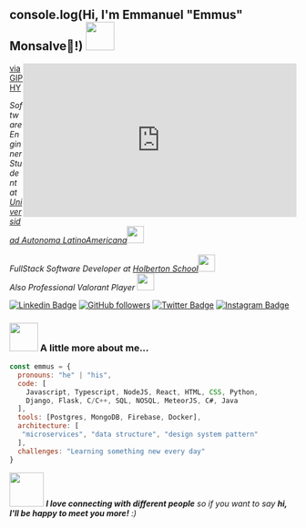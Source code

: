 <h2> console.log(Hi, I'm Emmanuel  <font>"Emmus"</span>  Monsalve👋!) 
<img src="https://media.giphy.com/media/WqNmbi4La3IJg9PhcR/giphy.gif" width="50"></h2>

<iframe src="https://giphy.com/embed/8UY5YvDTCZWSXPXZ4Z" align='right' width="480" height="270" frameBorder="0" class="giphy-embed" allowFullScreen></iframe><p><a href="https://giphy.com/gifs/fps-valorant-vct-8UY5YvDTCZWSXPXZ4Z">via GIPHY</a></p>
<p><em>Software Enginner Student at <a href="https://www.unaula.edu.co">Universidad Autonoma LatinoAmericana</a><img src="https://media.giphy.com/media/fYSnHlufseco8Fh93Z/giphy.gif" width="30"><br></br>FullStack Software Developer at <a href="https://www.holbertoncolombia.com">Holberton School</a><img src="https://media.giphy.com/media/WUlplcMpOCEmTGBtBW/giphy.gif" width="30"> <br>
Also Professional Valorant Player <img src="https://media.giphy.com/media/m3N5PpxSyYyFICeSvb/giphy.gif" width="30"> 
</em></p>

[![Linkedin Badge](https://img.shields.io/badge/-Emmanuel%20Monsalve-blue?style=social&logo=Linkedin&logoColor=blue&link=https://www.linkedin.com/in/emmanuelmonsalve/)](https://www.linkedin.com/in/emmanuelmonsalve/)
[![GitHub followers](https://img.shields.io/github/followers/MachinEmmus?label=Follow&style=social)](https://github.com/MachinEmmus/?tab=follow)
[![Twitter Badge](http://img.shields.io/badge/-@Emmusmp-1ca0f1?style=social&logo=twitter&logoColor=blue&link=https://twitter.com/Emmusmp)](https://twitter.com/Emmusmp) 
[![Instagram Badge](https://img.shields.io/badge/-Emmusmp-blue?style=social&logo=Instagram&link=https://www.instagram.com/Emmusmp/)](https://www.instagram.com//) 

### <img src="https://media.giphy.com/media/VgCDAzcKvsR6OM0uWg/giphy.gif" width="50"> A little more about me...  

```javascript
const emmus = {
  pronouns: "he" | "his",
  code: [
    Javascript, Typescript, NodeJS, React, HTML, CSS, Python,
    Django, Flask, C/C++, SQL, NOSQL, MeteorJS, C#, Java	
  ],
  tools: [Postgres, MongoDB, Firebase, Docker],
  architecture: [
   "microservices", "data structure", "design system pattern"
  ],
  challenges: "Learning something new every day"
}
```

<img src="https://media.giphy.com/media/LnQjpWaON8nhr21vNW/giphy.gif" width="60"> <em><b>I love connecting with different people</b> so if you want to say <b>hi, I'll be happy to meet you more!</b> :)</em>